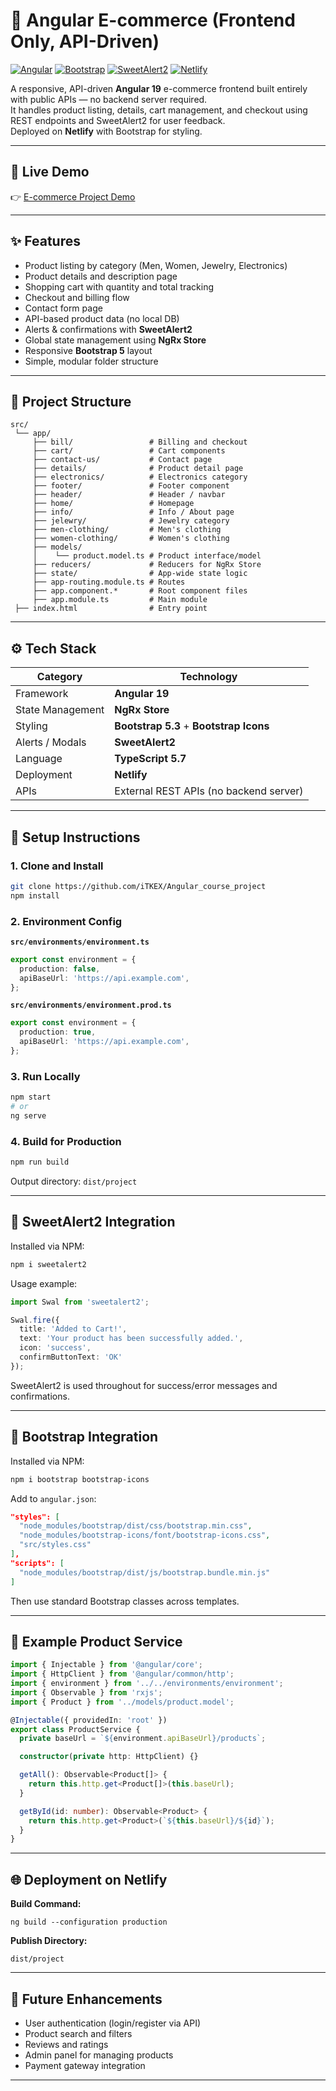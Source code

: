 # 🛒 Angular E-commerce (Frontend Only, API-Driven)

[![Angular](https://img.shields.io/badge/Angular-19+-dd0031?logo=angular&logoColor=white)]()
[![Bootstrap](https://img.shields.io/badge/Bootstrap-5.3-7952B3?logo=bootstrap&logoColor=white)]()
[![SweetAlert2](https://img.shields.io/badge/SweetAlert2-11.x-ff4b5c?logo=sweetalert2&logoColor=white)]()
[![Netlify](https://img.shields.io/badge/Deployed%20on-Netlify-00C7B7?logo=netlify&logoColor=white)]()

A responsive, API-driven **Angular 19** e-commerce frontend built entirely with public APIs — no backend server required.  
It handles product listing, details, cart management, and checkout using REST endpoints and SweetAlert2 for user feedback.  
Deployed on **Netlify** with Bootstrap for styling.

---

## 🔗 Live Demo
👉 [E-commerce Project Demo](https://turki-ecommerce-project.netlify.app/)

---

## ✨ Features
- Product listing by category (Men, Women, Jewelry, Electronics)
- Product details and description page
- Shopping cart with quantity and total tracking
- Checkout and billing flow
- Contact form page
- API-based product data (no local DB)
- Alerts & confirmations with **SweetAlert2**
- Global state management using **NgRx Store**
- Responsive **Bootstrap 5** layout
- Simple, modular folder structure

---

## 🧱 Project Structure
```
src/
 └── app/
     ├── bill/                 # Billing and checkout
     ├── cart/                 # Cart components
     ├── contact-us/           # Contact page
     ├── details/              # Product detail page
     ├── electronics/          # Electronics category
     ├── footer/               # Footer component
     ├── header/               # Header / navbar
     ├── home/                 # Homepage
     ├── info/                 # Info / About page
     ├── jelewry/              # Jewelry category
     ├── men-clothing/         # Men's clothing
     ├── women-clothing/       # Women's clothing
     ├── models/
     │    └── product.model.ts # Product interface/model
     ├── reducers/             # Reducers for NgRx Store
     ├── state/                # App-wide state logic
     ├── app-routing.module.ts # Routes
     ├── app.component.*       # Root component files
     ├── app.module.ts         # Main module
 ├── index.html                # Entry point
```

---

## ⚙️ Tech Stack
| Category | Technology |
|-----------|-------------|
| Framework | **Angular 19** |
| State Management | **NgRx Store** |
| Styling | **Bootstrap 5.3** + **Bootstrap Icons** |
| Alerts / Modals | **SweetAlert2** |
| Language | **TypeScript 5.7** |
| Deployment | **Netlify** |
| APIs | External REST APIs (no backend server) |

---

## 🧩 Setup Instructions

### 1. Clone and Install
```bash
git clone https://github.com/iTKEX/Angular_course_project
npm install
```

### 2. Environment Config
**`src/environments/environment.ts`**
```ts
export const environment = {
  production: false,
  apiBaseUrl: 'https://api.example.com',
};
```

**`src/environments/environment.prod.ts`**
```ts
export const environment = {
  production: true,
  apiBaseUrl: 'https://api.example.com',
};
```

### 3. Run Locally
```bash
npm start
# or 
ng serve
```

### 4. Build for Production
```bash
npm run build
```
Output directory: `dist/project`

---

## 💬 SweetAlert2 Integration
Installed via NPM:
```bash
npm i sweetalert2
```

Usage example:
```ts
import Swal from 'sweetalert2';

Swal.fire({
  title: 'Added to Cart!',
  text: 'Your product has been successfully added.',
  icon: 'success',
  confirmButtonText: 'OK'
});
```

SweetAlert2 is used throughout for success/error messages and confirmations.

---

## 🎨 Bootstrap Integration
Installed via NPM:
```bash
npm i bootstrap bootstrap-icons
```

Add to `angular.json`:
```json
"styles": [
  "node_modules/bootstrap/dist/css/bootstrap.min.css",
  "node_modules/bootstrap-icons/font/bootstrap-icons.css",
  "src/styles.css"
],
"scripts": [
  "node_modules/bootstrap/dist/js/bootstrap.bundle.min.js"
]
```

Then use standard Bootstrap classes across templates.

---

## 🧠 Example Product Service
```ts
import { Injectable } from '@angular/core';
import { HttpClient } from '@angular/common/http';
import { environment } from '../../environments/environment';
import { Observable } from 'rxjs';
import { Product } from '../models/product.model';

@Injectable({ providedIn: 'root' })
export class ProductService {
  private baseUrl = `${environment.apiBaseUrl}/products`;

  constructor(private http: HttpClient) {}

  getAll(): Observable<Product[]> {
    return this.http.get<Product[]>(this.baseUrl);
  }

  getById(id: number): Observable<Product> {
    return this.http.get<Product>(`${this.baseUrl}/${id}`);
  }
}
```

---

## 🌐 Deployment on Netlify

**Build Command:**
```
ng build --configuration production
```

**Publish Directory:**
```
dist/project
```

---

## 🚀 Future Enhancements
- User authentication (login/register via API)
- Product search and filters
- Reviews and ratings
- Admin panel for managing products
- Payment gateway integration

---
